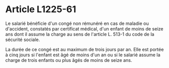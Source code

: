 # Article L1225-61

Le salarié bénéficie d'un congé non rémunéré en cas de maladie ou d'accident, constatés par certificat médical, d'un enfant de moins de seize ans dont il assume la charge au sens de l'article L. 513-1 du code de la sécurité sociale.

La durée de ce congé est au maximum de trois jours par an. Elle est portée à cinq jours si l'enfant est âgé de moins d'un an ou si le salarié assume la charge de trois enfants ou plus âgés de moins de seize ans.